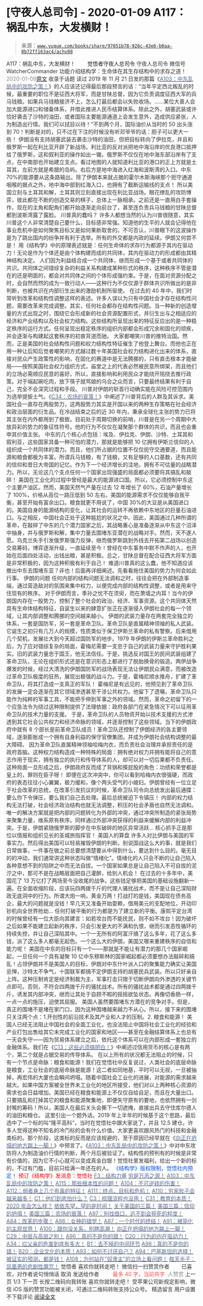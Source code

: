 # [守夜人总司令] - 2020-01-09 A117：祸乱中东，大发横财！

> 来源：[`www.yuque.com/books/share/97051b78-926c-43e6-b0aa-0b72ff163ac4/achv08`](https://www.yuque.com/books/share/97051b78-926c-43e6-b0aa-0b72ff163ac4/achv08)

<ne-p id="520f42f3293818f927861ebbd5b15da4_p_0" data-lake-id="520f42f3293818f927861ebbd5b15da4_p_0"><ne-text id="u85cd77fa" style="color: rgb(51, 51, 51);">A117：祸乱中东，大发横财！</ne-text></ne-p> <ne-p id="bcdf6d9525889d41ee6fffaec3189f1d" data-lake-id="bcdf6d9525889d41ee6fffaec3189f1d"><ne-text id="u70e8d712" ne-fontsize="12" style="color: rgb(255, 255, 255);">原创</ne-text><ne-text id="u4773bae2" ne-fontsize="14">觉悟者</ne-text><ne-text id="u30bb2d2d" ne-fontsize="14">守夜人总司令</ne-text></ne-p> <ne-p id="360291b17ef78dd040633ae7fd2e4473" data-lake-id="360291b17ef78dd040633ae7fd2e4473"><ne-text id="u1e1bdb8e" ne-fontsize="14" ne-bold="true" style="color: rgb(51, 51, 51);">守夜人总司令</ne-text></ne-p> <ne-p id="0d691f014def823c3b07f2e051f22edd" data-lake-id="0d691f014def823c3b07f2e051f22edd"><ne-text id="u5eb546fa" ne-fontsize="14" style="color: rgb(51, 51, 51);">微信号</ne-text><ne-text id="ud7cc782f" ne-fontsize="14" style="color: rgb(51, 51, 51);">WatcherCommander</ne-text></ne-p> <ne-p id="f8a98369def16611ccd26d6b0edff248" data-lake-id="f8a98369def16611ccd26d6b0edff248"><ne-text id="u5ea944c4" ne-fontsize="14" style="color: rgb(51, 51, 51);">功能介绍</ne-text><ne-text id="u2a97ddf9" ne-fontsize="14" style="color: rgb(51, 51, 51);">结构学：生命体在其生存结构中的求存之道！</ne-text></ne-p> <ne-p id="0eaf12c0e1d83a8323fad491d2602d8c" data-lake-id="0eaf12c0e1d83a8323fad491d2602d8c"><ne-text id="u90a14eed" style="color: rgb(140, 140, 140);">2020-01-09</ne-text>[<ne-text id="u9252d443" ne-fontsize="14">原文</ne-text>](https://mp.weixin.qq.com/s?__biz=MzAxNDk1NjI2Mw==&mid=2247484929&idx=1&sn=6d708790703e4ed1eaf2a4642db22e73&chksm=9b8a2589acfdac9f039005d19d4834e3caa628c78ed643704e60132691c64896ecd8df11bb15&scene=27#wechat_redirect&cpage=287)</ne-p> <ne-p id="9b9d5f65cedf2edef46e79039ddf12dd" data-lake-id="9b9d5f65cedf2edef46e79039ddf12dd"><ne-text id="u8b9207a7" style="color: rgb(51, 51, 51);">收录于话题</ne-text></ne-p> <ne-p id="3b1060185adbb4e621d82dd0e520e531" data-lake-id="3b1060185adbb4e621d82dd0e520e531"><ne-text id="uec35781e" style="color: rgb(51, 51, 51);">读过 2019 年 11 月 21 日发的那篇《</ne-text>[<ne-text id="uc44f822e" style="color: rgb(87, 107, 149);">A103：中东乱局中的攻防之策！</ne-text>](http://mp.weixin.qq.com/s?__biz=MzAxNDk1NjI2Mw==&mid=2247484858&idx=1&sn=6803f678580f1e253600714d082f3707&chksm=9b8a2632acfdaf247dfa95700a20c370928299d5e9c503ce6edd6a567dacfeb7f9cff7379c4e&scene=21#wechat_redirect)<ne-text id="u29887a5c" style="color: rgb(51, 51, 51);">》的人应该还记得最后那段预言的话：“当年平定西北叛乱的时候，最重要的职位不是征西大将军，而是甘陕总督，因为它负责调度征西大军的兵马钱粮。如果兵马钱粮接济不上，怎么打最后都会以失败收场。……某位大善人会加大能源进口和储备体系，并借此推进人民币结算体系。除此之外，胡塞武装或许恰好袭击了沙特的油田，或者国际主要能源通道上会发生意外，造成供应紧张，人为制造出行情。我们可以拭目以待！”不到两个月，国际油价从当时的 50 出头涨到 70！判断是对的，只不过在下注的时候没有听邓爷爷的话：胆子可以更大一些！</ne-text></ne-p> <ne-p id="8d75b51f7dac4c08d751390bf84632fa" data-lake-id="8d75b51f7dac4c08d751390bf84632fa"><ne-text id="u3fe36429" style="color: rgb(51, 51, 51);">伊朗没有支持胡塞武装去袭击沙特的油田，但把目标转向了伊拉克，并且和俄罗斯一起在利比亚开辟了新战场。利比亚的反对派把地中海沿岸的优良港口抵押给了俄罗斯，这和叙利亚的操作如出一辙。俄罗斯不仅仅在地中海东部沿岸有了支点，在中南部也开始建立支点。看过地图的人就知道利比亚的港口的正上方就是土耳其，左前方就是希腊的岛屿。右后方是地中海进入红海和波斯湾的入口。中东 70%的能源要从这条路输出。除了伊朗本来就占据的霍尔木斯海峡那个扼守通道咽喉的据点之外，地中海中部到红海入口，也拥有了截断运输线的支点！</ne-text></ne-p> <ne-p id="4e53a518852cd93c5be045531d5168e7" data-lake-id="4e53a518852cd93c5be045531d5168e7"><ne-text id="uff98fc1a" style="color: rgb(51, 51, 51);">所以美国立刻与土耳其和解，土耳其则立刻直接出现在利比亚战场。眼花缭乱的攻防博弈，彼此都在不断的创造交易的棋子，总体上一脉相承。之前还是一直用白手套操作，现在的主角和配角们都开始逐渐走向前台了，甚至连负责兵马钱粮的甘陕总督都到波斯湾露了露脸。</ne-text></ne-p> <ne-p id="0b0b8fee3735ef469dae7df26f276f1a" data-lake-id="0b0b8fee3735ef469dae7df26f276f1a"><ne-text id="u1940cb4d" ne-bold="true" style="color: rgb(51, 51, 51);">川普真的蠢吗？</ne-text></ne-p> <ne-p id="114b1bc1469a2917dd0cbebeb0cb5dc2" data-lake-id="114b1bc1469a2917dd0cbebeb0cb5dc2"><ne-text id="u297e378a" style="color: rgb(51, 51, 51);">许多人都想当然的认为川普很随意，其实川普这个人非常清楚自己要什么，目标感非常强。知道他的生平的人就会记得他在事业危机中是如何聚焦目标又是如何果断取舍的。不可否认，川普眼下的这波操作是为了跳出国内的纷争并有利于选举。所有的外交都是内政的延续。伊朗又何尝不是！</ne-text></ne-p> <ne-p id="679f696b7bce0f0b37098ccc52829493" data-lake-id="679f696b7bce0f0b37098ccc52829493"><ne-text id="u4d8ba09c" style="color: rgb(51, 51, 51);">用《结构学》中的原理表述就是：任何生命体的求存行为都源于其内在驱动力！无论是作为个体还是由个体构建而成的共同体，其内在驱动力的形成都由其精神结构决定。</ne-text></ne-p> <ne-p id="5ab349617f3e3b677dd8b65295babecd" data-lake-id="5ab349617f3e3b677dd8b65295babecd"><ne-text id="u05b031d9" style="color: rgb(51, 51, 51);">人们因为利益结合成一个共同体，继而形成一个基于或者共同体的共识。共同体之间错综复杂的利益关系构建成某种形式的秩序，这种秩序不管是潜在的还是明面的，都会对共同体之间的个体形成强约束。于是，在面对资源分配之时，会自然而然的成为一致行动人——这种行为不仅仅源于群体共识所做出的是非判断，也被共识在内部衍生出来的激励机制所驱使。</ne-text></ne-p> <ne-p id="0ffd31962512e47a5d55c37942686859" data-lake-id="0ffd31962512e47a5d55c37942686859"><ne-text id="ufa00593d" style="color: rgb(51, 51, 51);">在过去的 40 年中，我们时常听到改革和结构性调整这样的表述。许多人误以为只有中国社会才存在结构性问题，需要改革来完成调整。其实，任何社会都存在结构性问题。当一种新的创造增量的方式出现之时，围绕它会形成新的社会资源配置形式，并衍生出与之相适应的经济和产业结构以及社会权力结构。这些结构所呈现出来的特征反应出的是一种稳定秩序的运行方式。任何呈现出稳定秩序的组织内部都会形成冗余和固化的顽疾，并会逐渐与构建起这套秩序的初衷背道而驰。</ne-text></ne-p> <ne-p id="81f03f4cc697028a3c92b39eb9c33451" data-lake-id="81f03f4cc697028a3c92b39eb9c33451"><ne-text id="u00242a32" style="color: rgb(51, 51, 51);">大家都嘲笑川普的推特治国。然而，正是美国的社会结构性问题和权力结构性特征催生了他登上舞台。而他也正在用一种让后知后觉者嘲笑的方式越过数十年美国社会权力结构进化出来的体系，直接对民众产生政策性的影响，在固化的赛道中是无法腾挪的，只有直击根本才能破局——按照美国社会权力组织方式，庙堂之上的代表必然被民意所绑架，而且他们的立场必需顺应民意的喜好。所以，直接影响和利用民众才能绕开阻挠去推行政策。对于端起碗吃肉，放下筷子就骂娘的乌合之众而言，只要最终结果有利于自己，完全不会深究过程和手段。</ne-text></ne-p> <ne-p id="b7f1e41d3315e8996b22d085328ebbe5" data-lake-id="b7f1e41d3315e8996b22d085328ebbe5"><ne-text id="u44825d59" style="color: rgb(51, 51, 51);">川普对伊朗的斩首行动确实能在风险可控范围内为选举提振士气。《</ne-text>[<ne-text id="uf8c434f1" style="color: rgb(87, 107, 149);">C34：农场的衰落！</ne-text>](http://mp.weixin.qq.com/s?__biz=MzAxNDk1NjI2Mw==&mid=2247484839&idx=1&sn=ab17e9c4ae5af883a17a9c0fcafe94dd&chksm=9b8a262facfdaf399eab6252e9034d5a64a95f1c2575ed6570615dc11980d7d14b684341c22d&scene=21#wechat_redirect)<ne-text id="u25a9bfb1" style="color: rgb(51, 51, 51);">》中阐述了川普背后的人群及其诉求。美国社会一直存在两股势力，这两股势力其实是开国以来的两种生存策略在社会经济和政治层面的衍生品。在冷战结束之后的近 30 年内，秉承全球化主张的势力已将其主张在内外都用到了极致。目前处于周期切换的前哨，川普是在另一个周期中大放异彩的势力的象征性符号。他的行为不仅仅在凝聚那个群体的共识，而且也会重申其价值主张。</ne-text></ne-p> <ne-p id="0e223c71f298e525c5da2db873cecd8b" data-lake-id="0e223c71f298e525c5da2db873cecd8b"><ne-text id="udcc0ae4f" style="color: rgb(51, 51, 51);">中东的几个核心点包括：埃及、伊拉克、伊朗、沙特、土耳其和叙利亚，这些国家具备一种可怕的潜力，那就是能够把 10 亿拥有伊斯兰信仰的人组织成一个共同体的潜力。而且，他们所占据的位置不仅仅扼守交通要道，而且能源和粮食都极为丰富。所谓兵马钱粮，有了钱粮，又有足够的人口基数，还有共同的信仰和昔日大帝国的记忆。作为下一个经济增长的洼地，拥有不可估量的战略潜力。所以，无论这几个支点任何一个国家出现强盛的局面都必须要将其搞乱和敲碎！</ne-text></ne-p> <ne-p id="3db5222c332d83f54e2d3a4a1041be44" data-lake-id="3db5222c332d83f54e2d3a4a1041be44"><ne-text id="u5779ee95" style="color: rgb(51, 51, 51);">美国在工业化的过程中曾经是最大的能源进口国。所以，它必须控制中东这个主要产油区。然而，美国天然气产量在过去 12 年增长了 60%，石油产量增长了 100%，价格从高位一路压低到 50 左右。美国的能源需求不仅仅能够自我平衡，甚至开始有富余出口。粮食就更不用说了，中国 30%的大豆是从美国进口的。美国自身的能源结构的变化，让其社会的运转不再依赖中东地区的巨量石油进口。与之相反，中国社会正处于这种尴尬的状况之中。因此，美国通过几种所谓的革命，在敲碎了中东的几个潜力国家之后，其战略重心是准备逐渐从中东这个沼泽中抽身，并与俄罗斯和解，集中力量去围堵东亚潜在的战略对手。然而，天不遂人愿。乌克兰失手引发俄罗斯强力反弹，继而俄罗斯跳到外线去开拓第二战场以创造交易筹码，博弈逐渐升级，一直延续至今！曾经在中东事务中默不作声的人，也开始在后面四处活动，出钱出粮，甚是积极。总之，甘陕总督在配合征西大将军方面是非常积极的，因为这种积极有利于自己！</ne-text></ne-p> <ne-p id="8085087df495c16cf7fd1bf333adfead" data-lake-id="8085087df495c16cf7fd1bf333adfead"><ne-text id="u61f52f12" style="color: rgb(51, 51, 51);">难道川普真的这么蠢，他不知道应该撤出中东去围堵东亚？非也！后面再详细阐述。先看看拖住美国的势力为何会如此行事。</ne-text></ne-p> <ne-p id="f5b7c9501266ecb98fce5474c54faabb" data-lake-id="f5b7c9501266ecb98fce5474c54faabb"><ne-text id="ub95bbd7b" ne-bold="true" style="color: rgb(51, 51, 51);">伊朗的问题</ne-text></ne-p> <ne-p id="aecd4634a4aa1615f5f0b286f40a0357" data-lake-id="aecd4634a4aa1615f5f0b286f40a0357"><ne-text id="ud3c356b0" style="color: rgb(51, 51, 51);">任何内部的结构问题无法调和之时，往往会把在外部制造事端，通过营造敌对的氛围来集中权力，以便完成内部的结构性调整，或者是用来守住现有的秩序。</ne-text></ne-p> <ne-p id="61188f325d0d35b7b64066f446662b79" data-lake-id="61188f325d0d35b7b64066f446662b79"><ne-text id="u0cfeb805" style="color: rgb(51, 51, 51);">对于伊朗而言，季孙之忧不在须臾，而在萧墙之内耳！当今的伊朗国内存在一股势力，控制了整个社会的政治、经济、军事资源。这个共同体天然具有生命体结构特征，自诞生以来的肆意扩张正在逐渐侵入伊朗社会的每一个领域，让其内部调整和腾挪的空间越来越小。</ne-text></ne-p> <ne-p id="c36df40181e728bbe70a4f64e5a450d9" data-lake-id="c36df40181e728bbe70a4f64e5a450d9"><ne-text id="u8f85f65c" style="color: rgb(51, 51, 51);">伊朗的武装力量存在两套完全独立的体系，一套是国防军，另一套是革命卫队。革命卫队是直属精神领袖的私人武装。它诞生之初只有几万人的规模，性质类似于保卫伊斯兰革命的私有警察。后来借用几个契机，发展壮大到今天超过国防军的地步。1979 年伊朗的伊斯兰革命胜利之后，为了应对错综复杂的局面，霍梅尼需要一支忠于自己的武装力量来守护胜利果实。旧的武装力量忠于国王，他无法信任。于是，挑选反对国王的民间武装组建了革命卫队，无论在组织形式还是在意识形态上都进行了脱胎换骨的锻造。两伊战争爆发的时候，经过大清洗的伊朗国防军的战场表现无法让伊朗民众满意，而被改造过革命卫队极度的狂热，展现出极强的战斗力。于是，霍梅尼顺水推舟，扩建了革命卫队，将其打造成一支真正的军队！</ne-text></ne-p> <ne-p id="c1a0b45ee28de63eb4bc9cb3d88c117b" data-lake-id="c1a0b45ee28de63eb4bc9cb3d88c117b"><ne-text id="u16eac874" style="color: rgb(51, 51, 51);">霍梅尼是有远见的，他预见到了革命卫队的发展一定会逐渐在其它领域渗透甚至干涉公共权力。他留下了遗嘱，革命卫队只能作为纯粹的军事工具，不能把手伸到军事之外的领域。然而，革命之初留下的一个应急法令为绕过这种限制提供了法理依据：政府各部门在紧急情况下可以征用革命卫队的技术力量的支援。</ne-text></ne-p> <ne-p id="0881fcebb1a0e74e484f2ccf267b4fe7" data-lake-id="0881fcebb1a0e74e484f2ccf267b4fe7"><ne-text id="ucd2525fd" style="color: rgb(51, 51, 51);">于是，革命卫队的人员物资开始以技术支援的方式渗透到其它社会公共权力和经济命脉的领域，并逐渐控制了这些领域。当下的伊朗政府中就有 8 个部长是前革命卫队成员！革命卫队还控制了伊朗经济的各主要领域，逐渐膨胀成一个拥有自身利益的保守官僚集团。并成为伊朗社会结构调整的最大障碍。</ne-text></ne-p> <ne-p id="a15b553187ff2fc50b35536626e1000a" data-lake-id="a15b553187ff2fc50b35536626e1000a"><ne-text id="ucfec9964" style="color: rgb(51, 51, 51);">因为革命卫队直属精神领袖哈梅内衣，而负责社会治理并承担责任的是政府首脑。这种权力结构造成一种特殊的局面：拥有绝对权力并拥有能将自己的意志作用于现实，拥有独立的执行和传导体系的人，却可以对一切后果都不负责任。这种局面一旦形成之后，伊朗政府反而成了背锅和搽屁股的角色：功绩和荣誉都是皇上的，罪则在臣子呀！</ne-text></ne-p> <ne-p id="4220faa02bd86896652bee6eff071e83" data-lake-id="4220faa02bd86896652bee6eff071e83"><ne-text id="u795afa01" style="color: rgb(51, 51, 51);">即便在这次冲突中，你可以看到哈梅内衣很强硬，而政府的表态往往小心翼翼，极力缓和，像个两头受气的小媳妇。伊朗曾经有一位立足于社会改革的总统，在改革引发抗议的时候，革命卫队司令向总统发出最后通牒：要么你下令弹压，要么我们自己去处理。最后总统被迫下令镇压！</ne-text></ne-p> <ne-p id="8bfa5ee8a3932c7160ec47e91cd9b012" data-lake-id="8bfa5ee8a3932c7160ec47e91cd9b012"><ne-text id="u405d2521" style="color: rgb(51, 51, 51);">内部的权力结构无法打破，社会经济政治结构也就无法调整，积压的社会矛盾也自然无法调和。唯一的解决方案就是把内部的问题转化为外部的冲突，通过冲突所制造的紧张局势来聚集力量，维系原有秩序。同样通过外部冲突获得的利益来缓解内部的利益冲突。于是，伊朗紧随俄罗斯的脚步在中东破碎的地区异常活跃… 核心抓手正是那位以情报和组织见长的圣城旅指挥官！</ne-text></ne-p> <ne-p id="e1b02dab165e9ec8e445aa697e7a3b58" data-lake-id="e1b02dab165e9ec8e445aa697e7a3b58"><ne-text id="u0499fb88" ne-bold="true" style="color: rgb(51, 51, 51);">美国人的算盘</ne-text></ne-p> <ne-p id="476a4bcfe95de4f03398388a2d9b6565" data-lake-id="476a4bcfe95de4f03398388a2d9b6565"><ne-text id="u11ec3bd3" style="color: rgb(51, 51, 51);">许多人对比伊朗与美国的军事实力。然后得出美国可以轻易摧毁伊朗的判断。别说国战这么大的事，就是我们日常做事，一件事在做之前总要想清楚要从中得到什么，要达到什么目的。毫无目的的冲动，我们通常讲这种状态叫做“情绪化”。情绪化的人只会不断的让自己陷入各种意想不到的陷阱之中而无法自拔。一个国家如果总是让自己陷入不可自拔的泥泞之中，那可不是在战略层面把自己灌醉，给别人机会！</ne-text></ne-p> <ne-p id="3188cc5eb7b61a24a45361ba8cde2883" data-lake-id="3188cc5eb7b61a24a45361ba8cde2883"><ne-text id="u94a9bdb0" style="color: rgb(51, 51, 51);">在过去的十多年中，美国花了 13 万亿打了两场至今没收尾的战争。这些钱足够把美国的基础设施翻新一遍。在全面收缩阶段，应该玩四两拨千斤的代理人骚扰战术，而不是让自己深陷财政无底洞中的行为。所谓大炮一响，黄金万两！打战打的是钱，美国现在债务高企，最大的问题就是没钱！早几天又准备开始耍赖，借用美元的支配地位，开动印钞机向全世界抢劫…</ne-text></ne-p> <ne-p id="77f7107945554c96e493ee6b426cb4d9" data-lake-id="77f7107945554c96e493ee6b426cb4d9"><ne-text id="ud1ba1c94" style="color: rgb(51, 51, 51);">任何打破平衡的行为都是为了建立新的平衡。康熙平定台湾的时候曾经有一位大臣向其建言：如若攻台而不能抚民，则不如不攻台！因为破坏之后如果不能建立起新的秩序，只会引发更大的不满和仇恨，继而引发恶性循环的持续失控，并让自己深陷其中。一个一无所有的阿富汗搞了这么多年，花了这么多钱，派了这么多人都毫无起色。一个这么大的伊朗，美国又哪来重建秩序的自信和能力呢！</ne-text></ne-p> <ne-p id="5b5056eed15a7b16a113ea74cc9d954a" data-lake-id="5b5056eed15a7b16a113ea74cc9d954a"><ne-text id="uadec506d" style="color: rgb(51, 51, 51);">美国在中东的目标只有一个——那就是不能让有潜力的那几个国家崛起，一旦任何一个具有凝聚 10 亿中东穆斯林的国家崛起都必须要想办法敲碎和搞乱！占领伊朗并不是美国人的目标，伊朗对中东什叶派人口的聚集能力确实让美国忌惮，沙特太不争气，十国联军都搞不定伊朗支持的胡塞民兵武装。所以只好亲自上阵。这种压制肯定是经济制裁为主，军事打击只限于切断伊朗向外渗透的关键节点即可。否则，不符合四两拨千斤的骚扰战术。所有的骚扰战术都是通过四两拨千斤，诱发其内部冲突，继而让其处于自顾不暇的摇摇欲坠状态。再像切香肠一样，一点一点的施压，迫使其屈服。</ne-text></ne-p> <ne-p id="bcf7b9957cc86f5db6cdc6cf327cee8d" data-lake-id="bcf7b9957cc86f5db6cdc6cf327cee8d"><ne-text id="u1324912a" style="color: rgb(51, 51, 51);">美国人虽然要围堵东方潜在的竞争对手。但是，真正的围堵不是堵在家门口，因为这种围堵越来越力不从心。所以，接下来的围堵只关注两个点：1.开创性的前沿技术及其产业和人才的压制。2\. 粮食和能源！</ne-text></ne-p> <ne-p id="bdb81ccc20125dabbc725be293a53f4b" data-lake-id="bdb81ccc20125dabbc725be293a53f4b"><ne-text id="u74d2f59b" style="color: rgb(51, 51, 51);">美国人已经无法阻止中国社会的全面工业化，也没法阻止中国将社会工业化的经验和产业打包出售给其它未完成工业化的国家和地区——甚至在金融结算体系上也总有一天会失守——因为贸易体系建立之后，依托这个体系可以在内部形成一套独立的金融体系。我们在《</ne-text>[<ne-text id="u14085dc1" style="color: rgb(87, 107, 149);">C13：这些必须搞明白！</ne-text>](http://mp.weixin.qq.com/s?__biz=MzAxNDk1NjI2Mw==&mid=2247484195&idx=1&sn=29b44cb469007b95d165440e2afaf4b0&chksm=9b8a20abacfda9bd5243c3a87b445cb401fc462d7ad3b1e60c51d02aad41d814d8c704e87521&scene=21#wechat_redirect)<ne-text id="u469622fc" style="color: rgb(51, 51, 51);">》中阐述过信用货币的核心是有两个，第二个就是占据交易的传导体系。</ne-text></ne-p> <ne-p id="5ffb3221fdea05ee7b513cf7922a2f30" data-lake-id="5ffb3221fdea05ee7b513cf7922a2f30"><ne-text id="u6ea8163e" style="color: rgb(51, 51, 51);">在以上所有的状况都无法阻止的时候，只有一个节点是命脉：粮食和能源！我们在觉悟社中反复说过，人类社会的底层命脉是粮食，工业社会的底层命脉是能源！这二者如同地基，平时可以无视，一旦被抽掉，再宏伟的大厦也会瞬间坍塌。随着中国社会工业化的进展，对能源的需求越来越大。如果中国方案被全世界未工业化的地区所接受，他们对以上两种核心资源的需求也会日益增加。美国已经在粮食和能源上不仅仅自给自足，而且在大量出口。只要搞乱和打掉其它的粮食和能源聚集地，即便失守原有的要地，也依然拥有一剑封喉的筹码！所以，美国人在最后关头会撕下一切遮掩，直接出兵去守住库尔德人的油田和粮仓。</ne-text></ne-p> <ne-p id="469ad7c9cb19b7e6fb2d73960c90a7d0" data-lake-id="469ad7c9cb19b7e6fb2d73960c90a7d0"><ne-text id="uffd8fa7f" style="color: rgb(51, 51, 51);">这里引出一个题外话。2019 年上半年的时候基于这个思路，最后选中了一个标的叫“隆平高科”，当时在觉悟社中跟大家说了，并且 12.5 建仓。许多人觉得这种不知名的冷门标的会有什么价值。大家更喜欢跟风热门的科技和金融类标的。那个阶段，这类标的反而是应该规避的，至于原因已经早就在《</ne-text>[<ne-text id="u8d03ea18" style="color: rgb(87, 107, 149);">向正在坍塌的地方踹上一脚！</ne-text>](http://mp.weixin.qq.com/s?__biz=MzAxNDk1NjI2Mw==&mid=2247483789&idx=1&sn=5e44b7b524c3dc4bb7705f49ed0a44a3&chksm=9b8a2205acfdab139e4b1d44ef6702b09c9fbf79505340205d13fbdaa33207a997f54bee0e97&scene=21#wechat_redirect)<ne-text id="u6216f1bb" style="color: rgb(51, 51, 51);">》中预言了。《</ne-text>[<ne-text id="ue0dce639" style="color: rgb(87, 107, 149);">A103：中东乱局中的攻防之策！</ne-text>](http://mp.weixin.qq.com/s?__biz=MzAxNDk1NjI2Mw==&mid=2247484858&idx=1&sn=6803f678580f1e253600714d082f3707&chksm=9b8a2632acfdaf247dfa95700a20c370928299d5e9c503ce6edd6a567dacfeb7f9cff7379c4e&scene=21#wechat_redirect)<ne-text id="ud04c72af" style="color: rgb(51, 51, 51);">》中对中东攻防将人为制造油价行情的判断，两个月后被验证了。结构性的预判有的时候是非常有价值的，因为它不小心就可以变成真金白银！觉悟社里发福利，给出一个新的标的，不过有门槛，目前只给满一年还在的人。</ne-text></ne-p> <ne-p id="d6fd64725722856feb949b24bb3b7704" data-lake-id="d6fd64725722856feb949b24bb3b7704" ne-alignment="center"><ne-text id="uc699d0bd" ne-fontsize="13" style="color: rgb(0, 82, 255);">《结构学》版权限制，觉悟社内预定！</ne-text></ne-p> <ne-p id="6d069b61f227d95fce42955336046a2f" data-lake-id="6d069b61f227d95fce42955336046a2f" ne-alignment="center"><ne-text id="ub310dfe9" style="color: rgb(255, 0, 0);">预订《结构学》发消息</ne-text><ne-text id="u7708689f" ne-bold="true" style="color: rgb(255, 0, 0);">：觉悟社</ne-text></ne-p>  <ne-p id="0477d5a7b49c02e855d42f12e044d894" data-lake-id="0477d5a7b49c02e855d42f12e044d894"><ne-card data-card-name="image" data-card-type="inline" id="rL6MW" data-event-boundary="card" style="color: rgb(51, 51, 51);"><ne-p id="b5b3306ce82242e9716c268d5f080b1b" data-lake-id="b5b3306ce82242e9716c268d5f080b1b">[<ne-text id="u1b4e6cf0" style="color: rgb(87, 107, 149);">F3：结构力量</ne-text>](http://mp.weixin.qq.com/s?__biz=MzIzMDYwOTM0Mg==&mid=2247483942&idx=1&sn=53a6cd726a0ea5e93ef015690fa25d3b&chksm=e8b19af7dfc613e1f5509b8cebb677a6aa963a98b47438c54e89a8979374e794372cb1f0fe84&scene=21#wechat_redirect)</ne-p> <ne-p id="66f811f62db16e4ea36e319905fb4cf5" data-lake-id="66f811f62db16e4ea36e319905fb4cf5">[<ne-text id="uc6108f81" style="color: rgb(87, 107, 149);">穷是万恶之源！</ne-text>](http://mp.weixin.qq.com/s?__biz=MzAxNDk1NjI2Mw==&mid=2247483823&idx=1&sn=e54ebe9891b302dc0bf1815c76ccf8b7&chksm=9b8a2227acfdab31a05e273addd9159d4b8263d58d3c58bf214841c8189157519719c3427306&scene=21#wechat_redirect)</ne-p> <ne-p id="b2d7756ea2f4f007e0701c55f560806b" data-lake-id="b2d7756ea2f4f007e0701c55f560806b">[<ne-text id="u0d294181" style="color: rgb(87, 107, 149);">A103：中东乱局中的攻防之策！</ne-text>](http://mp.weixin.qq.com/s?__biz=MzAxNDk1NjI2Mw==&mid=2247484858&idx=1&sn=6803f678580f1e253600714d082f3707&chksm=9b8a2632acfdaf247dfa95700a20c370928299d5e9c503ce6edd6a567dacfeb7f9cff7379c4e&scene=21#wechat_redirect)</ne-p> <ne-p id="e596e74dbd20929b87bb002c085f98c8" data-lake-id="e596e74dbd20929b87bb002c085f98c8">[<ne-text id="u56327ba8" style="color: rgb(87, 107, 149);">A115：那些根本性的问题！</ne-text>](http://mp.weixin.qq.com/s?__biz=MzAxNDk1NjI2Mw==&mid=2247484914&idx=1&sn=967fee05bc4f865fe727690ef496bd08&chksm=9b8a267aacfdaf6c067abdfbeed512ad0ec7af5d0c3310f4461e50eaa47c005b5b30ea9758af&scene=21#wechat_redirect)</ne-p> <ne-p id="fd45ba9bf5bb76585eb6b2f22a9b8d67" data-lake-id="fd45ba9bf5bb76585eb6b2f22a9b8d67">[<ne-text id="u0828cd18" style="color: rgb(87, 107, 149);">A104：不可逆转的伤害！</ne-text>](http://mp.weixin.qq.com/s?__biz=MzAxNDk1NjI2Mw==&mid=2247484910&idx=1&sn=80626aa3b4a4e223e5062a4d00806308&chksm=9b8a2666acfdaf70c0a3e1392357732bf9431c96bc1ec220eef91101a73d0c6eeff4f62d4e80&scene=21#wechat_redirect)</ne-p> <ne-p id="54fe4ebcaac6137597969da3d1927fb8" data-lake-id="54fe4ebcaac6137597969da3d1927fb8">[<ne-text id="u04954011" style="color: rgb(87, 107, 149);">A112：弱者身上几个有毒的特征！</ne-text>](http://mp.weixin.qq.com/s?__biz=MzAxNDk1NjI2Mw==&mid=2247484903&idx=1&sn=609b7c81f10207eea8bcccbe35aa61b6&chksm=9b8a266facfdaf790a328ee9eca9d05f95ce939b69b2e4c1fcaacd63470bd79c44d03caeb00c&scene=21#wechat_redirect)</ne-p> <ne-p id="e320d0b996f47900d6039b42a68f5367" data-lake-id="e320d0b996f47900d6039b42a68f5367">[<ne-text id="udb43fab0" style="color: rgb(87, 107, 149);">A111：终点、目标和危机！</ne-text>](http://mp.weixin.qq.com/s?__biz=MzAxNDk1NjI2Mw==&mid=2247484898&idx=1&sn=6ed72846dcf4a2a449ff3e3f3319fbc8&chksm=9b8a266aacfdaf7cbb18ec41c88149c75fdb2acc6bba79e345790a6265ce935692af1dcbe62e&scene=21#wechat_redirect)</ne-p> <ne-p id="4f21bebdd45759033e6cb8241b29d6c3" data-lake-id="4f21bebdd45759033e6cb8241b29d6c3">[<ne-text id="ua3b92e14" style="color: rgb(87, 107, 149);">A110：穷家败子会越来越多！</ne-text>](http://mp.weixin.qq.com/s?__biz=MzAxNDk1NjI2Mw==&mid=2247484897&idx=1&sn=84e1c8a85eb385c04f400095d47d55eb&chksm=9b8a2669acfdaf7f7a431a12c057023ae123aaa855b0f9d48a98c21eae27788632beb60765c9&scene=21#wechat_redirect)</ne-p> <ne-p id="91fbdbc6317b0c413283bcba9edcb452" data-lake-id="91fbdbc6317b0c413283bcba9edcb452">[<ne-text id="u7507cdb4" style="color: rgb(87, 107, 149);">C1：他们到底怕什么？</ne-text>](http://mp.weixin.qq.com/s?__biz=MzAxNDk1NjI2Mw==&mid=2247483898&idx=1&sn=1b0a50386e9e89d2750dec717236f0aa&chksm=9b8a2272acfdab64235b35ee5e91b8cac6172144207251636e1345fc570aa1601f59eff7f442&scene=21#wechat_redirect)</ne-p> <ne-p id="300edb6ad389532800a244e3be13b2f8" data-lake-id="300edb6ad389532800a244e3be13b2f8">[<ne-text id="u7fdc9717" style="color: rgb(87, 107, 149);">C3：梳理流程也没用！</ne-text>](http://mp.weixin.qq.com/s?__biz=MzAxNDk1NjI2Mw==&mid=2247483989&idx=1&sn=ee70dacfd980f041379d91ae947ece44&chksm=9b8a21ddacfda8cb28bf62d6f53531e8a8ebce2de96396e50ec7e7e144fffe502ec6faee3415&scene=21#wechat_redirect)</ne-p> <ne-p id="a0309f9c76bb10a27f9fd82df70c0003" data-lake-id="a0309f9c76bb10a27f9fd82df70c0003">[<ne-text id="uaeecdce4" style="color: rgb(87, 107, 149);">C31：教育的本质！</ne-text>](http://mp.weixin.qq.com/s?__biz=MzAxNDk1NjI2Mw==&mid=2247484645&idx=1&sn=0c19e963af345ec0d157348555f45482&chksm=9b8a276dacfdae7bb43eb0602bf7d9fdc827d0675a7350f893c5b3b43986de58782355a2065d&scene=21#wechat_redirect)</ne-p> <ne-p id="75c2c2ec6846b4bbc49842fc6089896c" data-lake-id="75c2c2ec6846b4bbc49842fc6089896c">[<ne-text id="ue840768a" style="color: rgb(87, 107, 149);">2020 年会怎么样？</ne-text>](http://mp.weixin.qq.com/s?__biz=MzAxNDk1NjI2Mw==&mid=2247484921&idx=1&sn=bf9800f7f9a1caea0ca8f39da3d4a9b5&chksm=9b8a2671acfdaf672852eee1aec260d13f7dc591ab5c663bad98eb2043daad2215a81915f3b4&scene=21#wechat_redirect)</ne-p> <ne-p id="08fd71e4e53174c02d194671163fcebb" data-lake-id="08fd71e4e53174c02d194671163fcebb">[<ne-text id="u5e83e728" style="color: rgb(87, 107, 149);">依依东望，望的是时间！</ne-text>](http://mp.weixin.qq.com/s?__biz=MzIzMDYwOTM0Mg==&mid=2247483860&idx=1&sn=b5b01ae82ff764ce2806251e3f2a809f&chksm=e8b19905dfc61013607735eb7782299c9a4d7a39a8b15a7b46182ef20eda3ffe9f6ed6337e1f&scene=21#wechat_redirect)</ne-p> <ne-p id="0f88167106c4a5b589befbd59f7082b0" data-lake-id="0f88167106c4a5b589befbd59f7082b0">[<ne-text id="u804551c3" style="color: rgb(87, 107, 149);">关于美国的三篇！</ne-text>](http://mp.weixin.qq.com/s?__biz=MzIzMDYwOTM0Mg==&mid=2247484082&idx=1&sn=7f0efdc740505aeff41af3593c2c07d2&chksm=e8b19a63dfc613757721204eef321ddcad7ddc01dfc2076db117c37c0b37d75438f2e405c830&scene=21#wechat_redirect)</ne-p> <ne-p id="c2460759091067156b610f2f067d88d1" data-lake-id="c2460759091067156b610f2f067d88d1">[<ne-text id="u78c58aa6" style="color: rgb(87, 107, 149);">美国三篇：信仰的坍塌！</ne-text>](http://mp.weixin.qq.com/s?__biz=MzIzMDYwOTM0Mg==&mid=2247484086&idx=1&sn=84a690a2f2f277ffb97bd9ae9b8997b5&chksm=e8b19a67dfc61371cbaa58bdc4cf884dcb865ce62dc947cf1cf3e7653716339ff71d49c563bb&scene=21#wechat_redirect)</ne-p> <ne-p id="dcb3d914cc314f135b53663ebf035687" data-lake-id="dcb3d914cc314f135b53663ebf035687">[<ne-text id="ua0655039" style="color: rgb(87, 107, 149);">美国三篇：农场的衰落！</ne-text>](http://mp.weixin.qq.com/s?__biz=MzAxNDk1NjI2Mw==&mid=2247484839&idx=1&sn=ab17e9c4ae5af883a17a9c0fcafe94dd&chksm=9b8a262facfdaf399eab6252e9034d5a64a95f1c2575ed6570615dc11980d7d14b684341c22d&scene=21#wechat_redirect)</ne-p> <ne-p id="cf677caae22df0a42d1cb57403a27aaa" data-lake-id="cf677caae22df0a42d1cb57403a27aaa">[<ne-text id="u1c500681" style="color: rgb(87, 107, 149);">A97：别找借口，远不到会猝死的程度！</ne-text>](http://mp.weixin.qq.com/s?__biz=MzAxNDk1NjI2Mw==&mid=2247484866&idx=1&sn=d93222730b1fd65cd31d270e54c91073&chksm=9b8a264aacfdaf5cf1d8eab64891b03e7b9966e887c9f512b7cb4a3f6cca04f1faa2c5da905d&scene=21#wechat_redirect)</ne-p> <ne-p id="9a5fca8242e69878c9e0f5897af493b4" data-lake-id="9a5fca8242e69878c9e0f5897af493b4">[<ne-text id="u7091993c" style="color: rgb(87, 107, 149);">A84：改革的步骤！</ne-text>](http://mp.weixin.qq.com/s?__biz=MzIzMDYwOTM0Mg==&mid=2247484098&idx=1&sn=8a28fd5dce47b485ed38e4f3cfdb7d05&chksm=e8b19a13dfc61305fde13511d297aa1d6b59184825c7998f338e7d5f36742e3c06c717d78fe8&scene=21#wechat_redirect)</ne-p> <ne-p id="9d151f14882dcca53fae5027d2581f3e" data-lake-id="9d151f14882dcca53fae5027d2581f3e">[<ne-text id="u4f4c1003" style="color: rgb(87, 107, 149);">A86：女神的错觉！</ne-text>](http://mp.weixin.qq.com/s?__biz=MzAxNDk1NjI2Mw==&mid=2247484733&idx=1&sn=fab22e8ab3f80b78dab3d4e2e2716bfb&chksm=9b8a26b5acfdafa374df83506e5086a573169362877918977c08490b4e9747c45c99d1266e7f&scene=21#wechat_redirect)</ne-p> <ne-p id="7772a3057cda8eff1bacc62627afab2a" data-lake-id="7772a3057cda8eff1bacc62627afab2a">[<ne-text id="uf08b334b" style="color: rgb(87, 107, 149);">A87：一个时代的终结！</ne-text>](http://mp.weixin.qq.com/s?__biz=MzIzMDYwOTM0Mg==&mid=2247484102&idx=1&sn=c0572fe89409ac0ef2d1468b8f81f130&chksm=e8b19a17dfc6130119eacf0492c237b5173f6f9c13265a36d7919e3132228f8c2d3306863c08&scene=21#wechat_redirect)</ne-p> <ne-p id="a53d0d3cfb269ce44aff2d3d4d980ec2" data-lake-id="a53d0d3cfb269ce44aff2d3d4d980ec2">[<ne-text id="uefe64bbf" style="color: rgb(87, 107, 149);">A91：被简化的主观世界！</ne-text>](http://mp.weixin.qq.com/s?__biz=MzIzMDYwOTM0Mg==&mid=2247484106&idx=1&sn=89ac1e2a068a9114c08822ed3a6a9916&chksm=e8b19a1bdfc6130d67743acf04c384cd66fa3d13b83614a9b3d70edda3290e8af9765c31b7d7&scene=21#wechat_redirect)</ne-p> <ne-p id="be335c8d1ffcccffdb4ca5df7eacd79b" data-lake-id="be335c8d1ffcccffdb4ca5df7eacd79b">[<ne-text id="ue6d1ec77" style="color: rgb(87, 107, 149);">A100：跟你没关系，别瞎高潮！</ne-text>](http://mp.weixin.qq.com/s?__biz=MzAxNDk1NjI2Mw==&mid=2247484826&idx=1&sn=c2df87478a77eebf01085c7795424395&chksm=9b8a2612acfdaf04f9034241f17123b00853fb4fa0af799266ae01cdd7ce776318d0d88cde41&scene=21#wechat_redirect)</ne-p> <ne-p id="f8880efc3ce0550019f0392860321eda" data-lake-id="f8880efc3ce0550019f0392860321eda">[<ne-text id="u4d851785" style="color: rgb(87, 107, 149);">向正在坍塌的地方踹上一脚！</ne-text>](http://mp.weixin.qq.com/s?__biz=MzAxNDk1NjI2Mw==&mid=2247483789&idx=1&sn=5e44b7b524c3dc4bb7705f49ed0a44a3&chksm=9b8a2205acfdab139e4b1d44ef6702b09c9fbf79505340205d13fbdaa33207a997f54bee0e97&scene=21#wechat_redirect)</ne-p> <ne-p id="01c710b78c38da762e19e931e7067da9" data-lake-id="01c710b78c38da762e19e931e7067da9">[<ne-text id="u3758b6d6" style="color: rgb(87, 107, 149);">C29：中层与高层之别！</ne-text>](http://mp.weixin.qq.com/s?__biz=MzIzMDYwOTM0Mg==&mid=2247484061&idx=1&sn=6b5effaceec4ccea129b0b2c0ff9eb94&chksm=e8b19a4cdfc6135a82d4a79c2245a8efb5cea97135ffeef76afcdb0f1d23fc37408270b77ac3&scene=21#wechat_redirect)</ne-p> <ne-p id="4977c70b9f578c81ed7dec6ea334fc66" data-lake-id="4977c70b9f578c81ed7dec6ea334fc66">[<ne-text id="u45a4a87e" style="color: rgb(87, 107, 149);">A96：真的不是你的错！</ne-text>](http://mp.weixin.qq.com/s?__biz=MzAxNDk1NjI2Mw==&mid=2247484835&idx=1&sn=9f24aba2a2b22cf3033e76a5435e352e&chksm=9b8a262bacfdaf3d1cf1dabf21851d162769a2bcd6826d220efeee9e34c408950f56eadd0baf&scene=21#wechat_redirect)</ne-p> <ne-p id="faab91d4bc657a3589be13e678d9fa1b" data-lake-id="faab91d4bc657a3589be13e678d9fa1b">[<ne-text id="u3d6a2f91" style="color: rgb(87, 107, 149);">C20：行为的内在驱动力！</ne-text>](http://mp.weixin.qq.com/s?__biz=MzIzMDYwOTM0Mg==&mid=2247484003&idx=1&sn=a62ddbccc64f9f19890c0dff9605b6f7&chksm=e8b19ab2dfc613a47b840d331bb9c43711798f5102681c0d1a06cb3996450c1d34bc8573b7e0&scene=21#wechat_redirect)</ne-p> <ne-p id="e8e4ab8aded652c02e55be1d17abeea9" data-lake-id="e8e4ab8aded652c02e55be1d17abeea9">[<ne-text id="ub68a2149" style="color: rgb(87, 107, 149);">A34：烂父亲的危害到底有多大！</ne-text>](http://mp.weixin.qq.com/s?__biz=MzIzMDYwOTM0Mg==&mid=2247483986&idx=1&sn=984fbf5e696f7a3f34f25dcf93037cea&chksm=e8b19a83dfc61395d629a54503920505c42a73a62b9e72308ed4ea0d66c509ca66a1a3138ea5&scene=21#wechat_redirect)</ne-p> <ne-p id="c0911410a440edb85e0b3bdf9cb8d080" data-lake-id="c0911410a440edb85e0b3bdf9cb8d080">[<ne-text id="u4f5ce883" style="color: rgb(87, 107, 149);">B1：去不掉的中间环节</ne-text>](http://mp.weixin.qq.com/s?__biz=MzIzMDYwOTM0Mg==&mid=2247483903&idx=1&sn=e8a21cb816d6a27d869f81463805a208&chksm=e8b1992edfc610380f54d91f9acc9844820c77ce8a5bcedb4f36372c406647f45fd2514a6a77&scene=21#wechat_redirect)</ne-p> <ne-p id="0463ad5a7d9ceca98df44cbcfa8f7fce" data-lake-id="0463ad5a7d9ceca98df44cbcfa8f7fce">[<ne-text id="u440cd23f" style="color: rgb(87, 107, 149);">A96：真的不是你的错！</ne-text>](http://mp.weixin.qq.com/s?__biz=MzAxNDk1NjI2Mw==&mid=2247484835&idx=1&sn=9f24aba2a2b22cf3033e76a5435e352e&chksm=9b8a262bacfdaf3d1cf1dabf21851d162769a2bcd6826d220efeee9e34c408950f56eadd0baf&scene=21#wechat_redirect)</ne-p> <ne-p id="cff8cfda94161f5a9592b303b0fca926" data-lake-id="cff8cfda94161f5a9592b303b0fca926">[<ne-text id="u8afeda62" style="color: rgb(87, 107, 149);">B20：企业文化的本质！</ne-text>](http://mp.weixin.qq.com/s?__biz=MzIzMDYwOTM0Mg==&mid=2247484111&idx=1&sn=d6154ef03c3702d24ebbd49ec6d2544b&chksm=e8b19a1edfc61308357f4cc639a74339e18c1e7ea64e351a1d73fac03d82e0daa3d7cbd2b4f7&scene=21#wechat_redirect)[<ne-text id="u79f5cf21" style="color: rgb(87, 107, 149);">A93：如何不讨厌自己？</ne-text>](http://mp.weixin.qq.com/s?__biz=MzAxNDk1NjI2Mw==&mid=2247484783&idx=1&sn=08bb06c4b322311a9d08a0d67077b6ac&chksm=9b8a26e7acfdaff1fb664e30d3365b7405692c4c7e53b41d078052fcbd87faf8de05c04346ce&scene=21#wechat_redirect)</ne-p> <ne-p id="22cd30df5d276659a174d7384a2fcac2" data-lake-id="22cd30df5d276659a174d7384a2fcac2">[<ne-text id="u59f5f65e" style="color: rgb(87, 107, 149);">A94：巴基斯坦的选择！</ne-text>](http://mp.weixin.qq.com/s?__biz=MzAxNDk1NjI2Mw==&mid=2247484787&idx=1&sn=1e88f66866554dbb73e4fd4d7947be0d&chksm=9b8a26fbacfdafed9d52a547f2f4608ef001fa2b6a07ec62bb06c5df56b23b6bca3d7b26b6cf&scene=21#wechat_redirect)</ne-p> <ne-p id="d6050558f80d27fe17c1338b34f53021" data-lake-id="d6050558f80d27fe17c1338b34f53021">[<ne-text id="uc4eb7de7" style="color: rgb(87, 107, 149);">被证实的预测，都是钱！</ne-text>](http://mp.weixin.qq.com/s?__biz=MzAxNDk1NjI2Mw==&mid=2247484907&idx=1&sn=10678ffae630c9ad5afd4bffc8b81456&chksm=9b8a2663acfdaf752008e02e6fc0ccd025ba3d8825b607076b2fd77b25c50f963856050b3303&scene=21#wechat_redirect)</ne-p> <ne-p id="6fcbdd919a52d21669617fa1ef037604" data-lake-id="6fcbdd919a52d21669617fa1ef037604">[<ne-text id="ua8084d42" style="color: rgb(87, 107, 149);">A108：为何站在"奴隶主"的立场上看问题！</ne-text>](http://mp.weixin.qq.com/s?__biz=MzAxNDk1NjI2Mw==&mid=2247484893&idx=1&sn=d5855015b30b94246d7026ed668cd2ea&chksm=9b8a2655acfdaf4387d12eaeed5985d830dc8e265ba74e0e2e8913768c874fad45f47772e918&scene=21#wechat_redirect)</ne-p> <ne-p id="7f0626944afd02b94fbb4705ac4aad77" data-lake-id="7f0626944afd02b94fbb4705ac4aad77">[<ne-text id="udee99b24" style="color: rgb(87, 107, 149);">胜天半子：凤凰男的悲剧性魔咒！</ne-text>](http://mp.weixin.qq.com/s?__biz=MzAxNDk1NjI2Mw==&mid=2247484459&idx=1&sn=3af333a7d8f81253f730e57ba86f6f11&chksm=9b8a27a3acfdaeb524c155bcc629f472e273558add2d9c91ca3295d08144bd6d7d26ed757e6c&scene=21#wechat_redirect)</ne-p> <ne-p id="7a80ff9d69acc1a1a34caca0f52a6b1e" data-lake-id="7a80ff9d69acc1a1a34caca0f52a6b1e"><ne-text id="u29e91513" style="color: rgb(51, 51, 51);">觉悟者</ne-text></ne-p> <ne-p id="93f2565e514b62d8bafc488ee1c7c94f" data-lake-id="93f2565e514b62d8bafc488ee1c7c94f"><ne-text id="uec3f1026" style="color: rgb(51, 51, 51);">喜欢你就转走吧！</ne-text></ne-p> <ne-p id="c546f631e07f9be58936fae4b4cb2899" data-lake-id="c546f631e07f9be58936fae4b4cb2899"><ne-text id="uc87e4030" ne-bold="true" style="color: rgb(51, 51, 51);">微信扫一扫赞赏作者</ne-text><ne-text id="u55369874" ne-bold="true" style="color: rgb(255, 255, 255);">赞赏</ne-text></ne-p> <ne-p id="0e1b097630065fa1ded47f183ae136f2" data-lake-id="0e1b097630065fa1ded47f183ae136f2"><ne-text id="u0c44f41b" style="color: rgb(51, 51, 51);">已喜欢，</ne-text><ne-text id="u22e1ee18">对作者说句悄悄话</ne-text></ne-p> <ne-p id="a554740dfcdf10ccfe80b0b080638933" data-lake-id="a554740dfcdf10ccfe80b0b080638933"><ne-text id="ue646e54b" style="color: rgb(51, 51, 51);">取消</ne-text></ne-p> <ne-p id="beaebca1a75e63fe6cfdcfdf9fc64689" data-lake-id="beaebca1a75e63fe6cfdcfdf9fc64689"><ne-text id="ub933164e" ne-fontsize="14" ne-bold="true" style="color: rgb(51, 51, 51);">发送给作者</ne-text></ne-p> <ne-p id="515f4fe5661c41aa841a44c0e77aeb60" data-lake-id="515f4fe5661c41aa841a44c0e77aeb60"><ne-text id="u24c9cddf" ne-bold="true" style="color: rgb(255, 255, 255);">发送</ne-text></ne-p> <ne-p id="bc0f7f5427b368daa8985f5e1a68be32" data-lake-id="bc0f7f5427b368daa8985f5e1a68be32"><ne-text id="u89033f4b" ne-fontsize="13" style="color: rgb(250, 81, 81);">最多 40 字，当前共字</ne-text></ne-p> <ne-p id="0526d4c5bcda20384b7460c1cafc417a" data-lake-id="0526d4c5bcda20384b7460c1cafc417a"><ne-text id="u0cc96e3e" style="color: rgb(136, 136, 136);"> 人赞赏</ne-text></ne-p> <ne-p id="77bdec9edfc292bd40ac9fac5e0be94a" data-lake-id="77bdec9edfc292bd40ac9fac5e0be94a"><ne-text id="u596dfbf2" style="color: rgb(51, 51, 51);">上一页</ne-text> <ne-text id="uebb99823">1</ne-text><ne-text id="u412d4c0f" style="color: rgb(51, 51, 51);">/3 下一页</ne-text></ne-p> <ne-p id="eeaf712eaa32f0880d91e731303ec9be" data-lake-id="eeaf712eaa32f0880d91e731303ec9be"><ne-text id="u5a5b0857" style="color: rgb(51, 51, 51);">长按二维码向我转账</ne-text></ne-p> <ne-p id="0bd45c71b868d8de3fec8d40577cf60b" data-lake-id="0bd45c71b868d8de3fec8d40577cf60b"><ne-text id="ua8f0d133" style="color: rgb(51, 51, 51);">喜欢你就转走吧！</ne-text></ne-p> <ne-p id="3ce76c3c23d2e18735cfddf63eadcbb9" data-lake-id="3ce76c3c23d2e18735cfddf63eadcbb9"><ne-text id="u760470d8" style="color: rgb(51, 51, 51);">受苹果公司新规定影响，微信 iOS 版的赞赏功能被关闭，可通过二维码转账支持公众号。</ne-text></ne-p> <ne-h3 id="Ege6s" data-lake-id="Ege6s"><ne-heading-ext><ne-heading-anchor></ne-heading-anchor><ne-heading-fold></ne-heading-fold></ne-heading-ext><ne-heading-content><ne-text id="uf1dc3ecb" ne-fontsize="16" style="color: rgb(51, 51, 51);">精选留言</ne-text></ne-heading-content></ne-h3> <ne-p id="09a5347c4b4b0b8b8883d030b1e8bf98" data-lake-id="09a5347c4b4b0b8b8883d030b1e8bf98"><ne-text id="u4540f42b" style="color: rgb(51, 51, 51);">用户设置不下载评论</ne-text></ne-p> <ne-p id="9b18c96383cef2d3a559a6512d8e77c1" data-lake-id="9b18c96383cef2d3a559a6512d8e77c1">[<ne-text id="u834cf9a6">阅读全文</ne-text>](https://mp.weixin.qq.com/s?__biz=MzAxNDk1NjI2Mw==\x26amp;mid=2247484921\x26amp;idx=1\x26amp;sn=bf9800f7f9a1caea0ca8f39da3d4a9b5\x26amp;chksm=9b8a2671acfdaf672852eee1aec260d13f7dc591ab5c663bad98eb2043daad2215a81915f3b4\x26amp;token=2090519822\x26amp;lang=zh_CN#rd)</ne-p></ne-card></ne-p>